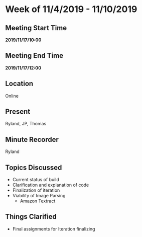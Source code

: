 # Week of 11/4/2019 - 11/10/2019

## Meeting Start Time

**2019/11/17/10:00**

## Meeting End Time

**2019/11/17/12:00**

## Location

Online

## Present

Ryland, JP, Thomas

## Minute Recorder

Ryland

## Topics Discussed

* Current status of build
* Clarification and explanation of code
* Finalization of iteration
* Viability of Image Parsing
  * Amazon Textract

## Things Clarified

* Final assignments for Iteration finalizing
